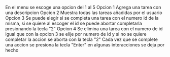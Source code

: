 En el menu se escoge una opcion del 1 al 5
Opcion 1 Agrega una tarea con una descripcion
Opcion 2 Muestra todas las tareas añadidas por el usuario
Opcion 3 Se puede elegir si se completa una tarea con el
numero id de la misma, si se quiere al escoger el id 
se puede abortar completarla presionando la tecla "2"
Opcion 4 Se elimina una tarea con el numero de id
igual que con la opcion 3 se elije por numero de id 
y si no se quiere completar la accion se aborta 
con la tecla "2"
Cada vez que se complete una accion se presiona la
tecla "Enter" en algunas interacciones se deja por hecho